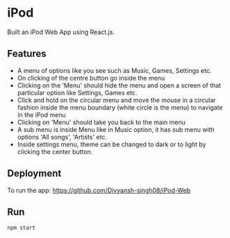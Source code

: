 
# iPod

Built an iPod Web App using React.js.


## Features

- A menu of options like you see such as Music, Games, Settings etc.
- On clicking of the centre button go inside the menu
- Clicking on the 'Menu' should hide the menu and open a screen of that particular option like        Settings, Games etc.
- Click and hold on the circular menu and move the mouse in a circular fashion inside the menu boundary (white circle is the menu) to navigate in the iPod menu
- Clicking on 'Menu' should take you back to the main menu
- A sub menu is inside Menu like in Music option, it has sub menu with options 'All songs', 'Artists' etc.
- Inside settings menu, theme can be changed to dark or to light by clicking the center button.


## Deployment

To run the app: https://github.com/Divyansh-singh08/iPod-Web

## Run
`npm start`




